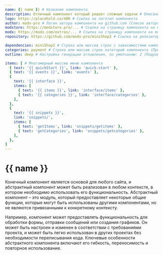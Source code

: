 ```yaml
---
name: {{ name }} # Название компонента
description: Отличный компонент который решает сложные задачи # Описание компонента
logo: https://placehold.co/400 # Ссылка на логотип компонента
author: modx-pro # Логин автора компонента на github.com (Список авторов находится по пути `docs/authors.json`. При необходимости добавьте или измените данные)
modstore: https://modstore.pro/... # Ссылка на страницу компонента на modstore.pro
modx: https://modx.com/extras/... # Ссылка на страницу компонента на modx.com
repository: https://github.com/modx-pro/miniShop2 # Ссылка на репозиторий компонента

dependencies: miniShop2 # Строка или массив строк с зависимостями компонента от других компонентов (Пример: miniShop2 или ['miniShop2', 'FormIt'])
categories: payment # Строка или массив строк категорий компонента (Пример: payment или ['utilities', 'discounts'])
outline: deep # Настройка генерации оглавления, по умолчанию: 2 (Подробнее: https://vitepress.dev/reference/frontmatter-config#outline)

items: [ # Многомерный массив меню компонента
  { text: '{{ quickStart }}', link: 'quick-start' },
  { text: '{{ events }}', link: 'events' },
  {
    text: '{{ interface }}',
    items: [
      { text: '{{ items }}', link: 'interface/items' },
      { text: '{{ categories }}', link: 'interface/categories' },
    ],
  },
  {
    text: '{{ snippets }}',
    link: 'snippets/',
    items: [
      { text: 'getItems', link: 'snippets/getitems' },
      { text: 'getCategories', link: 'snippets/getcategories' },
    ],
  },
]
---
```


# {{ name }}

Конечный компонент является основой для любого сайта, и абстрактный компонент может быть реализован в любом контексте, в котором необходимо использовать его функциональность. Абстрактный компонент – это модуль, который предоставляет некоторые общие функции, которые могут быть использованы другими компонентами, но не являются привязанными к конкретному контексту.

Например, компонент может предоставлять функциональность для обработки формы, отправки сообщений или создания графиков. Он может быть настроен и изменен в соответствии с требованиями проекта, и может быть легко использован в других проектах без необходимости переписывания кода. Ключевые особенности абстрактного компонента включают его гибкость, переносимость и повторное использование.
